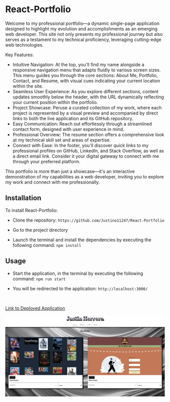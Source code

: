 # React-Portfolio

Welcome to my professional portfolio—a dynamic single-page application designed to highlight my evolution and accomplishments as an emerging web developer. This site not only presents my professional journey but also serves as a testament to my technical proficiency, leveraging cutting-edge web technologies.

Key Features:

- Intuitive Navigation: At the top, you'll find my name alongside a responsive navigation menu that adapts fluidly to various screen sizes. This menu guides you through the core sections: About Me, Portfolio, Contact, and Resume, with visual cues indicating your current location within the site.
- Seamless User Experience: As you explore different sections, content updates smoothly below the header, with the URL dynamically reflecting your current position within the portfolio.
- Project Showcase: Peruse a curated collection of my work, where each project is represented by a visual preview and accompanied by direct links to both the live application and its GitHub repository.
- Easy Communication: Reach out effortlessly through a streamlined contact form, designed with user experience in mind.
- Professional Overview: The resume section offers a comprehensive look at my technical skill set and areas of expertise.
- Connect with Ease: In the footer, you'll discover quick links to my professional profiles on GitHub, LinkedIn, and Stack Overflow, as well as a direct email link. Consider it your digital gateway to connect with me through your preferred platform.


This portfolio is more than just a showcase—it's an interactive demonstration of my capabilities as a web developer, inviting you to explore my work and connect with me professionally.

## Installation

To install React-Portfolio:

- Clone the repository: `https://github.com/Justino11247/React-Portfolio`

- Go to the project directory

- Launch the terminal and install the dependencies by executing the following command: `npm install`

## Usage

- Start the application, in the terminal by executing the following command: `npm run start`

- You will be redirected to the application: `http://localhost:3000/`
<br>

[Link to Deployed Application]()

![Screenshot of Application](./public/images/portfolioScreenshot.png)

